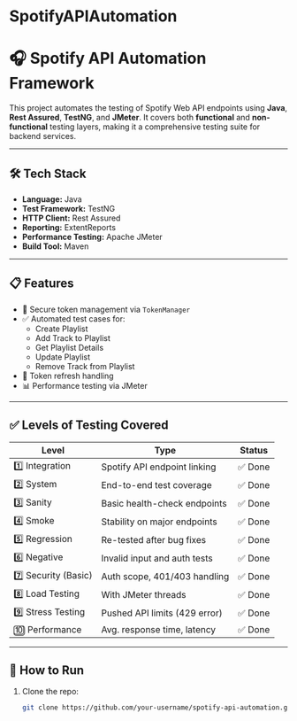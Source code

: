 
# SpotifyAPIAutomation

# 🎧 Spotify API Automation Framework

This project automates the testing of Spotify Web API endpoints using **Java**, **Rest Assured**, **TestNG**, and **JMeter**. It covers both **functional** and **non-functional** testing layers, making it a comprehensive testing suite for backend services.

---

## 🛠️ Tech Stack

- **Language:** Java  
- **Test Framework:** TestNG  
- **HTTP Client:** Rest Assured  
- **Reporting:** ExtentReports  
- **Performance Testing:** Apache JMeter  
- **Build Tool:** Maven

---

## 📋 Features

- 🔐 Secure token management via `TokenManager`
- ✅ Automated test cases for:
  - Create Playlist
  - Add Track to Playlist
  - Get Playlist Details
  - Update Playlist
  - Remove Track from Playlist
- 🔁 Token refresh handling
- 📊 Performance testing via JMeter

---

## ✅ Levels of Testing Covered

| Level               | Type                         | Status   |
|--------------------|------------------------------|----------|
| 1️⃣ Integration     | Spotify API endpoint linking | ✅ Done   |
| 2️⃣ System          | End-to-end test coverage     | ✅ Done   |
| 3️⃣ Sanity          | Basic health-check endpoints | ✅ Done   |
| 4️⃣ Smoke           | Stability on major endpoints | ✅ Done   |
| 5️⃣ Regression      | Re-tested after bug fixes    | ✅ Done   |
| 6️⃣ Negative        | Invalid input and auth tests | ✅ Done   |
| 7️⃣ Security (Basic)| Auth scope, 401/403 handling | ✅ Done   |
| 8️⃣ Load Testing    | With JMeter threads          | ✅ Done   |
| 9️⃣ Stress Testing  | Pushed API limits (429 error)| ✅ Done   |
| 🔟 Performance      | Avg. response time, latency  | ✅ Done   |

---

## 🚀 How to Run

1. Clone the repo:
   ```bash
   git clone https://github.com/your-username/spotify-api-automation.git
